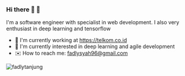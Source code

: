 ### Hi there :wave: :wave:

I'm a software engineer with specialist in web development. I also very enthusiast in deep learning and tensorflow

- :office: I'm currently working at https://telkom.co.id
- :seedling: I'm currently interested in deep learning and agile development
- :envelope: How to reach me: fadlysyah96@gmail.com 

<p align="left"> <img src="https://komarev.com/ghpvc/?username=fadlytanjung&label=Profile%20views&color=0e75b6&style=flat" alt="fadlytanjung" /> </p>

<!-- <p><img align="left" src="https://github-readme-stats.vercel.app/api/top-langs?username=fadlytanjung&show_icons=true&locale=en&layout=compact" alt="fadlytanjung" /></p> -->

<!-- <p>&nbsp;<img align="center" src="https://github-readme-stats.vercel.app/api?username=fadlytanjung&show_icons=true&locale=en" alt="fadlytanjung" /></p> -->
